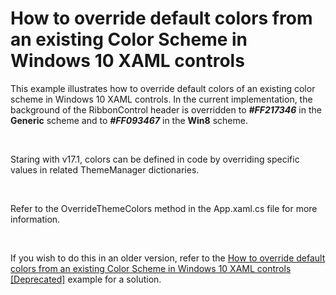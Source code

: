 # How to override default colors from an existing Color Scheme in Windows 10 XAML controls


<p>This example illustrates how to override default colors of an existing color scheme in Windows 10 XAML controls. In the current implementation, the background of the RibbonControl header is overridden to <strong><em>#FF217346</em></strong> in the <strong>Generic</strong> scheme and to <strong><em>#FF</em></strong><strong><em>093467</em></strong> in the <strong>Win8</strong> scheme.</p>
<p> </p>
<p>Staring with v17.1, colors can be defined in code by overriding specific values in related ThemeManager dictionaries.</p>
<p> </p>
<p>Refer to the OverrideThemeColors method in the App.xaml.cs file for more information.</p>
<p> </p>
<p>If you wish to do this in an older version, refer to the <a href="https://www.devexpress.com/Support/Center/p/T403874">How to override default colors from an existing Color Scheme in Windows 10 XAML controls [Deprecated]</a> example for a solution.</p>

<br/>


